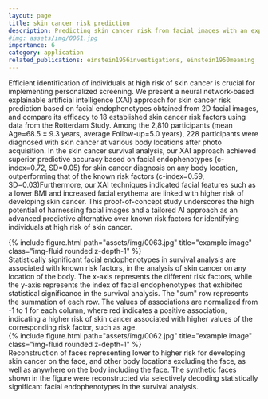 ```yaml
---
layout: page
title: skin cancer risk prediction
description: Predicting skin cancer risk from facial images with an explainable artificial intelligence (XAI) based approach: a proof-of-concept study
#img: assets/img/0061.jpg
importance: 6
category: application
related_publications: einstein1956investigations, einstein1950meaning
---
```


Efficient identification of individuals at high risk of skin cancer is crucial for implementing personalized screening. We present a neural network-based explainable artificial intelligence (XAI) approach for skin cancer risk prediction based on facial endophenotypes obtained from 2D facial images, and compare its efficacy to 18 established skin cancer risk factors using data from the Rotterdam Study. Among the 2,810 participants (mean Age=68.5 ± 9.3 years, average Follow-up=5.0 years), 228 participants were diagnosed with skin cancer at various body locations after photo acquisition. In the skin cancer survival analysis, our XAI approach achieved superior predictive accuracy based on facial endophenotypes (c-index=0.72, SD=0.05) for skin cancer diagnosis on any body location, outperforming that of the known risk factors (c-index=0.59, SD=0.03)Furthermore, our XAI techniques indicated facial features such as a lower BMI and increased facial erythema are linked with higher risk of developing skin cancer. This proof-of-concept study underscores the high potential of harnessing facial images and a tailored AI approach as an advanced predictive alternative over known risk factors for identifying individuals at high risk of skin cancer.



<div class="row">
    <div class="col-sm mt-3 mt-md-0">
        {% include figure.html path="assets/img/0063.jpg" title="example image" class="img-fluid rounded z-depth-1" %}
    </div>
</div>
<div class="caption">
    Statistically significant facial endophenotypes in survival analysis are associated with known risk factors, in the analysis of skin cancer on any location of the body. The x-axis represents the different risk factors, while the y-axis represents the index of facial endophenotypes that exhibited statistical significance in the survival analysis. The "sum" row represents the summation of each row. The values of associations are normalized from -1 to 1 for each column, where red indicates a positive association, indicating a higher risk of skin cancer associated with higher values of the corresponding risk factor, such as age.
</div>


<div class="row">
    <div class="col-sm mt-3 mt-md-0">
        {% include figure.html path="assets/img/0062.jpg" title="example image" class="img-fluid rounded z-depth-1" %}
    </div>
</div>
<div class="caption">
    Reconstruction of faces representing lower to higher risk for developing skin cancer on the face, and other body locations excluding the face, as well as anywhere on the body including the face. The synthetic faces shown in the figure were reconstructed via selectively decoding statistically significant facial endophenotypes in the survival analysis.
</div>
